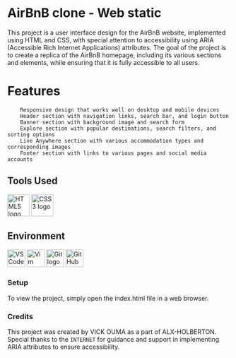 # AirBnB clone - Web static
This project is a user interface design for the AirBnB website, implemented using HTML and CSS, with special attention to accessibility using ARIA (Accessible Rich Internet Applications) attributes. The goal of the project is to create a replica of the AirBnB homepage, including its various sections and elements, while ensuring that it is fully accessible to all users.

# Features
```
    Responsive design that works well on desktop and mobile devices
    Header section with navigation links, search bar, and login button
    Banner section with background image and search form
    Explore section with popular destinations, search filters, and sorting options
    Live Anywhere section with various accommodation types and corresponding images
    Footer section with links to various pages and social media accounts
```

## Tools Used
<img src="https://upload.wikimedia.org/wikipedia/commons/6/61/HTML5_logo_and_wordmark.svg" alt="HTML5 logo" width="50" height="50"> <img src="https://upload.wikimedia.org/wikipedia/commons/d/d5/CSS3_logo_and_wordmark.svg" alt="CSS3 logo" width="50" height="50">

## Environment
<img src="https://upload.wikimedia.org/wikipedia/commons/2/2d/Visual_Studio_Code_1.18_icon.svg" alt="VS Code logo" width="40" height="40"> <img src="https://upload.wikimedia.org/wikipedia/commons/9/9f/Vimlogo.svg" alt="Vim logo" width="40" height="40"> <img src="https://upload.wikimedia.org/wikipedia/commons/3/3f/Git_icon.svg" alt="Git logo" width="40" height="40"> <img src="https://upload.wikimedia.org/wikipedia/commons/9/91/Octicons-mark-github.svg" alt="GitHub logo" width="40" height="40">

### Setup
To view the project, simply open the index.html file in a web browser.

### Credits
This project was created by VICK OUMA as a part of ALX-HOLBERTON. Special thanks to the `INTERNET` for guidance and support in implementing ARIA attributes to ensure accessibility.
